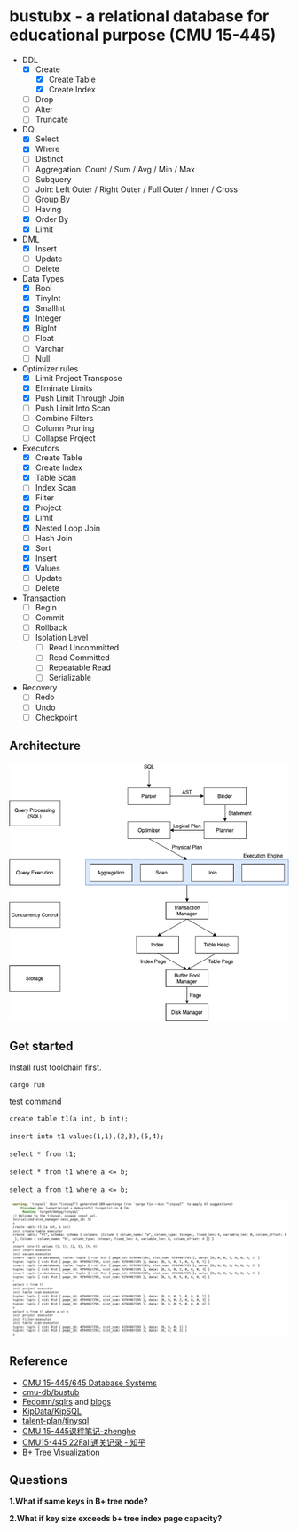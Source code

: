 # bustubx - a relational database for educational purpose (CMU 15-445)
- DDL
  - [x] Create
    - [x] Create Table
    - [x] Create Index
  - [ ] Drop
  - [ ] Alter
  - [ ] Truncate
- DQL
  - [x] Select
  - [x] Where
  - [ ] Distinct
  - [ ] Aggregation: Count / Sum / Avg / Min / Max
  - [ ] Subquery
  - [ ] Join: Left Outer / Right Outer / Full Outer / Inner / Cross
  - [ ] Group By
  - [ ] Having
  - [x] Order By
  - [x] Limit
- DML
  - [x] Insert
  - [ ] Update
  - [ ] Delete
- Data Types
  - [x] Bool
  - [x] TinyInt
  - [x] SmallInt
  - [x] Integer
  - [x] BigInt
  - [ ] Float
  - [ ] Varchar
  - [ ] Null
- Optimizer rules
  - [x] Limit Project Transpose
  - [x] Eliminate Limits
  - [x] Push Limit Through Join
  - [ ] Push Limit Into Scan
  - [ ] Combine Filters
  - [ ] Column Pruning
  - [ ] Collapse Project
- Executors
  - [x] Create Table
  - [x] Create Index
  - [x] Table Scan
  - [ ] Index Scan
  - [x] Filter
  - [x] Project
  - [x] Limit
  - [x] Nested Loop Join
  - [ ] Hash Join
  - [x] Sort
  - [x] Insert
  - [x] Values
  - [ ] Update
  - [ ] Delete
- Transaction
  - [ ] Begin
  - [ ] Commit
  - [ ] Rollback
  - [ ] Isolation Level
    - [ ] Read Uncommitted
    - [ ] Read Committed
    - [ ] Repeatable Read
    - [ ] Serializable
- Recovery
  - [ ] Redo
  - [ ] Undo
  - [ ] Checkpoint

## Architecture
![architecture](./docs/bustubx-architecture.png)


## Get started
Install rust toolchain first.
```
cargo run
```
test command
```mysql
create table t1(a int, b int);

insert into t1 values(1,1),(2,3),(5,4);

select * from t1;

select * from t1 where a <= b;

select a from t1 where a <= b;
```

![demo](./docs/bustubx-demo.png)

## Reference
- [CMU 15-445/645 Database Systems](https://15445.courses.cs.cmu.edu/fall2022/)
- [cmu-db/bustub](https://github.com/cmu-db/bustub)
- [Fedomn/sqlrs](https://github.com/Fedomn/sqlrs) and [blogs](https://frankma.me/categories/sqlrs/)
- [KipData/KipSQL](https://github.com/KipData/KipSQL)
- [talent-plan/tinysql](https://github.com/talent-plan/tinysql)
- [CMU 15-445课程笔记-zhenghe](https://zhenghe.gitbook.io/open-courses/cmu-15-445-645-database-systems/relational-data-model)
- [CMU15-445 22Fall通关记录 - 知乎](https://www.zhihu.com/column/c_1605901992903004160)
- [B+ Tree Visualization](https://www.cs.usfca.edu/~galles/visualization/BPlusTree.html)

## Questions
**1.What if same keys in B+ tree node?**

**2.What if key size exceeds b+ tree index page capacity?**